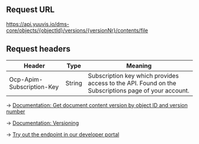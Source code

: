 ## Request URL
https://api.yuuvis.io/dms-core/objects/{objectId}/versions/{versionNr}/contents/file

## Request headers
| Header                    | Type   | Meaning                                                                                             |
|---------------------------|--------|-----------------------------------------------------------------------------------------------------|
| Ocp-Apim-Subscription-Key | String | Subscription key which provides access to the API. Found on the Subscriptions page of your account. |

&rarr; [Documentation: Get document content version by object ID and version number](https://github.com/yuuvis/Documentation/wiki/Retrieve-documents#RetrievingDocumentsviaCoreAPI-RetrievingDocumentsviaObjectID)

&rarr; [Documentation: Versioning](https://github.com/yuuvis/Documentation/wiki/Update-documents#UpdatingDocumentsviaCoreAPI-Versioningversioning)

&rarr; [Try out the endpoint in our developer portal](https://yuuvis.io/Apis/Endpoints/dms-core-api)
